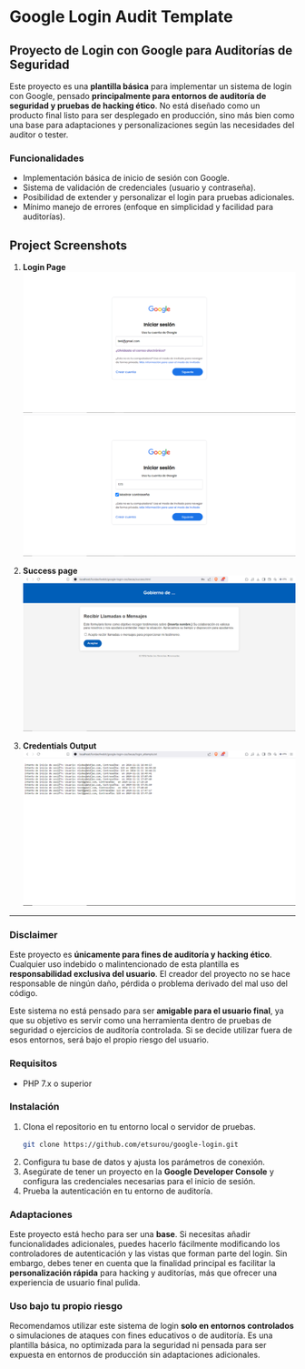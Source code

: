 
# Google Login Audit Template

## Proyecto de Login con Google para Auditorías de Seguridad

Este proyecto es una **plantilla básica** para implementar un sistema de login con Google, pensado **principalmente para entornos de auditoría de seguridad y pruebas de hacking ético**. No está diseñado como un producto final listo para ser desplegado en producción, sino más bien como una base para adaptaciones y personalizaciones según las necesidades del auditor o tester.

### Funcionalidades

- Implementación básica de inicio de sesión con Google.
- Sistema de validación de credenciales (usuario y contraseña).
- Posibilidad de extender y personalizar el login para pruebas adicionales.
- Mínimo manejo de errores (enfoque en simplicidad y facilidad para auditorías).

## Project Screenshots

1. **Login Page**
   ![Login Page](./images/login_page_email.PNG)
   ![Login Page](./images/login_page_password.PNG)

2. **Success page**
   ![OAuth Consent](./images/success_page.PNG)

3. **Credentials Output**
   ![Post-login Dashboard](./images/credentials_output.PNG)

---

### Disclaimer

Este proyecto es **únicamente para fines de auditoría y hacking ético**. Cualquier uso indebido o malintencionado de esta plantilla es **responsabilidad exclusiva del usuario**. El creador del proyecto no se hace responsable de ningún daño, pérdida o problema derivado del mal uso del código.

Este sistema no está pensado para ser **amigable para el usuario final**, ya que su objetivo es servir como una herramienta dentro de pruebas de seguridad o ejercicios de auditoría controlada. Si se decide utilizar fuera de esos entornos, será bajo el propio riesgo del usuario.

### Requisitos

- PHP 7.x o superior

### Instalación

1. Clona el repositorio en tu entorno local o servidor de pruebas.
   ```bash
   git clone https://github.com/etsurou/google-login.git
   ```
2. Configura tu base de datos y ajusta los parámetros de conexión.
3. Asegúrate de tener un proyecto en la **Google Developer Console** y configura las credenciales necesarias para el inicio de sesión.
4. Prueba la autenticación en tu entorno de auditoría.

### Adaptaciones

Este proyecto está hecho para ser una **base**. Si necesitas añadir funcionalidades adicionales, puedes hacerlo fácilmente modificando los controladores de autenticación y las vistas que forman parte del login. Sin embargo, debes tener en cuenta que la finalidad principal es facilitar la **personalización rápida** para hacking y auditorías, más que ofrecer una experiencia de usuario final pulida.

### Uso bajo tu propio riesgo

Recomendamos utilizar este sistema de login **solo en entornos controlados** o simulaciones de ataques con fines educativos o de auditoría. Es una plantilla básica, no optimizada para la seguridad ni pensada para ser expuesta en entornos de producción sin adaptaciones adicionales.


